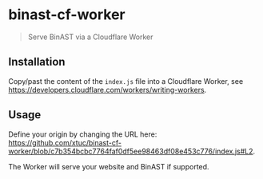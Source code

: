 # binast-cf-worker
> Serve BinAST via a Cloudflare Worker

## Installation 

Copy/past the content of the `index.js` file into a Cloudflare Worker, see https://developers.cloudflare.com/workers/writing-workers.

## Usage

Define your origin by changing the URL here: https://github.com/xtuc/binast-cf-worker/blob/c7b354bcbc7764faf0df5ee98463df08e453c776/index.js#L2.

The Worker will serve your website and BinAST if supported.

